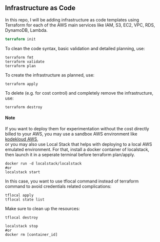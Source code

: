 ## Infrastructure as Code
In this repo, I will be adding infrastructure as code templates using Terraform for each of the AWS main services like IAM, S3, EC2, VPC, RDS, DynamoDB, Lambda.
```terraform
terraform init
```
To clean the code syntax, basic validation and detailed planning, use:
```
terraform fmt
terraform validate
terraform plan
```
To create the infrastructure as planned, use:
```
terraform apply
```
To delete (e.g. for cost control) and completely remove the infrastructure, use:
```
terraform destroy
```
#### Note
If you want to deploy them for experimentation without the cost directly billed to your AWS, you may use a sandbox AWS environment like [kodekloud AWS](https://kodekloud.com/playgrounds/playground-aws), \
or you may also use Local Stack that helps with deploying to a local AWS emulated environment. 
For that, install a docker container of localstack, then launch it in a seperate terminal before terraform plan/apply.
```
docker run -d localstack/localstack
#or
localstack start
```
In this case, you want to use tflocal command instead of terraform command to avoid credentials related complications:
```
tflocal apply
tflocal state list
```
Make sure to clean up the resources:
```
tflocal destroy

localstack stop
#or
docker rm [container_id]
```
